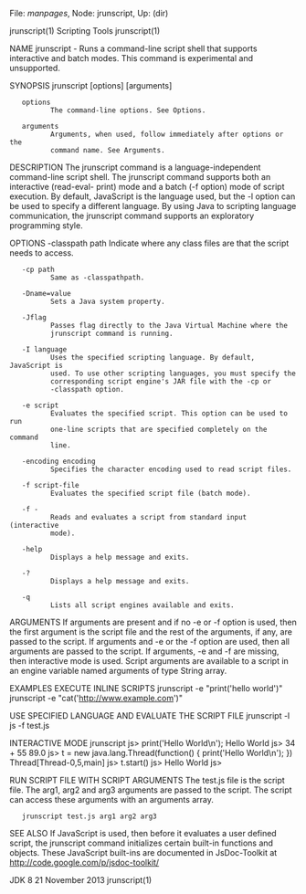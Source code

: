 File: *manpages*,  Node: jrunscript,  Up: (dir)

jrunscript(1)                   Scripting Tools                  jrunscript(1)



NAME
       jrunscript - Runs a command-line script shell that supports interactive
       and batch modes. This command is experimental and unsupported.

SYNOPSIS
       jrunscript [options] [arguments]


       options
              The command-line options. See Options.

       arguments
              Arguments, when used, follow immediately after options or the
              command name. See Arguments.

DESCRIPTION
       The jrunscript command is a language-independent command-line script
       shell. The jrunscript command supports both an interactive (read-eval-
       print) mode and a batch (-f option) mode of script execution. By
       default, JavaScript is the language used, but the -l option can be used
       to specify a different language. By using Java to scripting language
       communication, the jrunscript command supports an exploratory
       programming style.

OPTIONS
       -classpath path
              Indicate where any class files are that the script needs to
              access.

       -cp path
              Same as -classpathpath.

       -Dname=value
              Sets a Java system property.

       -Jflag
              Passes flag directly to the Java Virtual Machine where the
              jrunscript command is running.

       -I language
              Uses the specified scripting language. By default, JavaScript is
              used. To use other scripting languages, you must specify the
              corresponding script engine's JAR file with the -cp or
              -classpath option.

       -e script
              Evaluates the specified script. This option can be used to run
              one-line scripts that are specified completely on the command
              line.

       -encoding encoding
              Specifies the character encoding used to read script files.

       -f script-file
              Evaluates the specified script file (batch mode).

       -f -
              Reads and evaluates a script from standard input (interactive
              mode).

       -help
              Displays a help message and exits.

       -?
              Displays a help message and exits.

       -q
              Lists all script engines available and exits.

ARGUMENTS
       If arguments are present and if no -e or -f option is used, then the
       first argument is the script file and the rest of the arguments, if
       any, are passed to the script. If arguments and -e or the -f option are
       used, then all arguments are passed to the script. If arguments, -e and
       -f are missing, then interactive mode is used. Script arguments are
       available to a script in an engine variable named arguments of type
       String array.

EXAMPLES
   EXECUTE INLINE SCRIPTS
       jrunscript -e "print('hello world')"
       jrunscript -e "cat('http://www.example.com')"


   USE SPECIFIED LANGUAGE AND EVALUATE THE SCRIPT FILE
       jrunscript -l js -f test.js


   INTERACTIVE MODE
       jrunscript
       js> print('Hello World\n');
       Hello World
       js> 34 + 55
       89.0
       js> t = new java.lang.Thread(function() { print('Hello World\n'); })
       Thread[Thread-0,5,main]
       js> t.start()
       js> Hello World
       js>


   RUN SCRIPT FILE WITH SCRIPT ARGUMENTS
       The test.js file is the script file. The arg1, arg2 and arg3 arguments
       are passed to the script. The script can access these arguments with an
       arguments array.

       jrunscript test.js arg1 arg2 arg3


SEE ALSO
       If JavaScript is used, then before it evaluates a user defined script,
       the jrunscript command initializes certain built-in functions and
       objects. These JavaScript built-ins are documented in JsDoc-Toolkit at
       http://code.google.com/p/jsdoc-toolkit/



JDK 8                          21 November 2013                  jrunscript(1)
